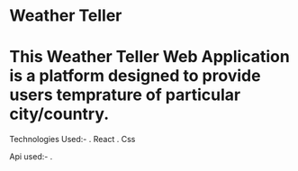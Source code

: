 # Weather Teller

# This Weather Teller Web Application is a platform designed to provide users temprature of particular city/country.

Technologies Used:-
.  React
.  Css

Api used:-
.
